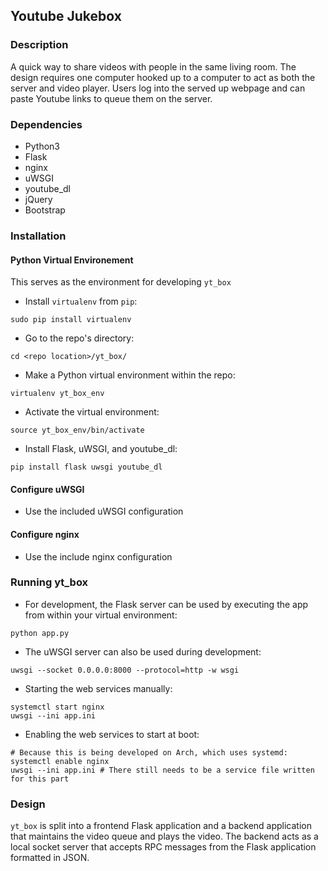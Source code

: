 ## Youtube Jukebox

### Description
A quick way to share videos with people in the same living room. The design
requires one computer hooked up to a computer to act as both the server and
video player. Users log into the served up webpage and can paste Youtube links
to queue them on the server.

### Dependencies

+ Python3
+ Flask
+ nginx
+ uWSGI
+ youtube_dl
+ jQuery
+ Bootstrap

### Installation

#### Python Virtual Environement
This serves as the environment for developing `yt_box`

+ Install `virtualenv` from `pip`:
```
sudo pip install virtualenv
```

+ Go to the repo's directory:
```
cd <repo location>/yt_box/
```

+ Make a Python virtual environment within the repo:
```
virtualenv yt_box_env
```

+ Activate the virtual environment:
```
source yt_box_env/bin/activate
```

+ Install Flask, uWSGI, and youtube_dl:
```
pip install flask uwsgi youtube_dl
```

#### Configure uWSGI
+ Use the included uWSGI configuration

#### Configure nginx
+ Use the include nginx configuration

### Running yt_box
+ For development, the Flask server can be used by executing the app from within
  your virtual environment:
```
python app.py
```

+ The uWSGI server can also be used during development:
```
uwsgi --socket 0.0.0.0:8000 --protocol=http -w wsgi
```

+ Starting the web services manually:
```
systemctl start nginx
uwsgi --ini app.ini
```

+ Enabling the web services to start at boot:
```
# Because this is being developed on Arch, which uses systemd:
systemctl enable nginx
uwsgi --ini app.ini # There still needs to be a service file written for this part
```

### Design
`yt_box` is split into a frontend Flask application and a backend application
that maintains the video queue and plays the video. The backend acts as a local
socket server that accepts RPC messages from the Flask application formatted in
JSON.
